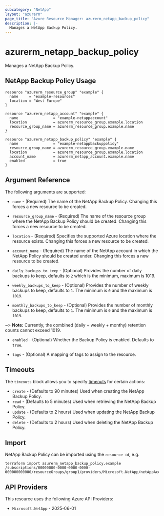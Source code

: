 ```yaml
---
subcategory: "NetApp"
layout: "azurerm"
page_title: "Azure Resource Manager: azurerm_netapp_backup_policy"
description: |-
  Manages a NetApp Backup Policy.
---
```


# azurerm_netapp_backup_policy

Manages a NetApp Backup Policy.

## NetApp Backup Policy Usage

```hcl
resource "azurerm_resource_group" "example" {
  name     = "example-resources"
  location = "West Europe"
}

resource "azurerm_netapp_account" "example" {
  name                = "example-netappaccount"
  location            = azurerm_resource_group.example.location
  resource_group_name = azurerm_resource_group.example.name
}

resource "azurerm_netapp_backup_policy" "example" {
  name                = "example-netappbackuppolicy"
  resource_group_name = azurerm_resource_group.example.name
  location            = azurerm_resource_group.example.location
  account_name        = azurerm_netapp_account.example.name
  enabled             = true
}
```

## Argument Reference

The following arguments are supported:

* `name` - (Required) The name of the NetApp Backup Policy. Changing this forces a new resource to be created.

* `resource_group_name` - (Required) The name of the resource group where the NetApp Backup Policy should be created. Changing this forces a new resource to be created.

* `location` - (Required) Specifies the supported Azure location where the resource exists. Changing this forces a new resource to be created.

* `account_name` - (Required) The name of the NetApp account in which the NetApp Policy should be created under. Changing this forces a new resource to be created.

* `daily_backups_to_keep` - (Optional) Provides the number of daily backups to keep, defaults to `2` which is the minimum, maximum is 1019.

* `weekly_backups_to_keep` - (Optional) Provides the number of weekly backups to keep, defaults to `1`. The minimum is `0` and the maximum is `1019`.

* `monthly_backups_to_keep` - (Optional) Provides the number of monthly backups to keep, defaults to `1`. The minimum is `0` and the maximum is `1019`.

~> **Note:** Currently, the combined (daily + weekly + monthy) retention counts cannot exceed 1019.

* `enabled` - (Optional) Whether the Backup Policy is enabled. Defaults to `true`.

* `tags` - (Optional) A mapping of tags to assign to the resource.

## Timeouts

The `timeouts` block allows you to specify [timeouts](https://developer.hashicorp.com/terraform/language/resources/configure#define-operation-timeouts) for certain actions:

* `create` - (Defaults to 90 minutes) Used when creating the NetApp Backup Policy.
* `read` - (Defaults to 5 minutes) Used when retrieving the NetApp Backup Policy.
* `update` - (Defaults to 2 hours) Used when updating the NetApp Backup Policy.
* `delete` - (Defaults to 2 hours) Used when deleting the NetApp Backup Policy.

## Import

NetApp Backup Policy can be imported using the `resource id`, e.g.

```shell
terraform import azurerm_netapp_backup_policy.example /subscriptions/00000000-0000-0000-0000-000000000000/resourceGroups/group1/providers/Microsoft.NetApp/netAppAccounts/account1/backupPolicies/backuppolicy1
```

## API Providers
<!-- This section is generated, changes will be overwritten -->
This resource uses the following Azure API Providers:

* `Microsoft.NetApp` - 2025-06-01
